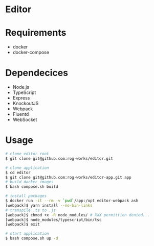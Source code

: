Editor
===

# Requirements
* docker
* docker-compose

# Dependecices
* Node.js
* TypeScript
* Express
* KnockoutJS
* Webpack
* Fluentd
* WebSocket

# Usage
```bash
# clone editor root
$ git clone git@github.com:rog-works/editor.git

# clone application
$ cd editor
$ git clone git@github.com:rog-works/editor-app.git app
# build docker images
$ bash compose.sh build

# install packages
$ docker run -it --rm -v `pwd`/app:/opt editor-webpack ash
[webpack]$ yarn install --no-bin-links
# transpile .ts to .js
[webpack]$ chmod +x -R node_modules/ # XXX permittion denied...
[webpack]$ node_modules/typescript/bin/tsc
[webpack]$ exit

# start application
$ bash compose.sh up -d
```
